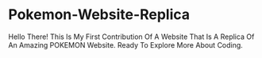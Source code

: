 # Pokemon-Website-Replica

Hello There! This Is My First Contribution Of A Website That Is A Replica Of An Amazing POKEMON Website.
Ready To Explore More About Coding.
